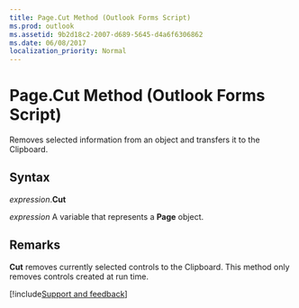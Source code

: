 ```yaml
---
title: Page.Cut Method (Outlook Forms Script)
ms.prod: outlook
ms.assetid: 9b2d18c2-2007-d689-5645-d4a6f6306862
ms.date: 06/08/2017
localization_priority: Normal
---
```



# Page.Cut Method (Outlook Forms Script)

Removes selected information from an object and transfers it to the Clipboard.


## Syntax

_expression_.**Cut**

_expression_ A variable that represents a **Page** object.


## Remarks

 **Cut** removes currently selected controls to the Clipboard. This method only removes controls created at run time.

[!include[Support and feedback](~/includes/feedback-boilerplate.md)]